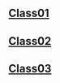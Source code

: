 

## [Class01](Class-01/notes01.md)

## [Class02](Class-02/notes02.md)

## [Class03](Class-03/notes03.md)